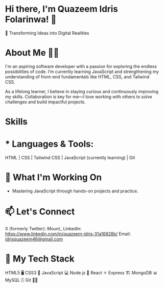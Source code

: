 # Hi there, I'm Quazeem Idris Folarinwa! 👋
🌟 Transforming Ideas into Digital Realities

# About Me 👨‍💻
I'm an aspiring software developer with a passion for exploring the endless possibilities of code. I’m currently learning JavaScript and strengthening my understanding of front-end fundamentals like HTML, CSS, and Tailwind CSS.

As a lifelong learner, I believe in staying curious and continuously improving my skills. Collaboration is key for me—I love working with others to solve challenges and build impactful projects.

# Skills
# * Languages & Tools:
HTML | CSS | Tailwind CSS | JavaScript (currently learning) | Git

# 🌱 What I'm Working On
* Mastering JavaScript through hands-on projects and practice.

# 📫 Let's Connect
X (formerly Twitter): _Mount__
LinkedIn: https://www.linkedin.com/in/quazeem-idris-31a16828b/
Email: idrisquazeem46@gmail.com

# 🚀 My Tech Stack
HTML5 🖥️
CSS3 🎨
JavaScript 💻
Node.js 🌱
React ⚛️
Express 🏗️
MongoDB 📊
MySQL 🗄️
Git 🧑‍💻
